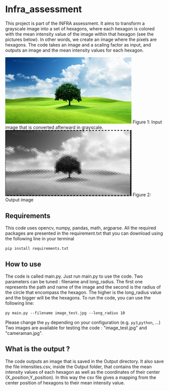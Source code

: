 # Infra_assessment

This project is part of the INFRA assessment. It aims to transform a grayscale image into a set of hexagons, where each hexagon is colored with the mean intensity value of the image within that hexagon (see the pictures below). In other words, we create an image where the pixels are hexagons. The code takes an image and a scaling factor as input, and outputs an image and the mean intensity values for each hexagon.

<img src="image_test.jpg" width="400" />
Figure 1: Input image that is converted afterward in grayscale.


<img src="Output/result.jpg" width="400" />
Figure 2: Output image

## Requirements

This code uses opencv, numpy, pandas, math, argparse. All the required packages are presented in the requirement.txt that you can download using the following line in your terminal
```
pip install requirements.txt
```

## How to use

The code is called main.py. Just run main.py to use the code. Two parameters can be tuned : filename and long_radius. The first one represents the path and name of the image and the second is the radius of the circle that encompass the hexagon.
The higher is the long_radius value and the bigger will be the hexagons.
To run the code, you can use the following line: 

```
py main.py --filename image_test.jpg --long_radius 10
```
Please change the ```py``` depending on your configuration (e.g. ```py3```,```python```, ...)
Two images are available for testing the code : "image_test.jpg" and "cameraman.jpg".

## What is the output ? 

The code outputs an image that is saved in the Output directory. It also save the file intensities.csv, inside the Output folder, that contains the mean intensity values of each hexagon as well as the coordinates of their center (X_position,Y_position). In this way the csv file gives a mapping from the center position of hexagons to their mean intensity value.
